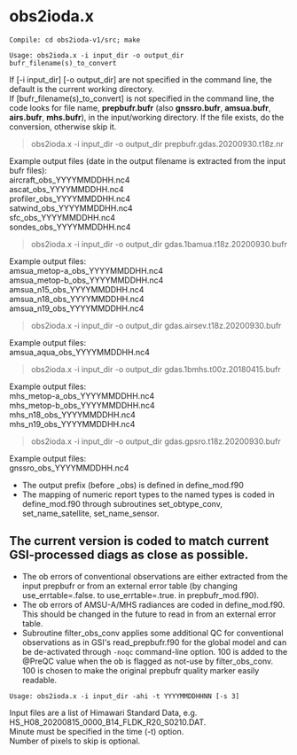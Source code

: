 # obs2ioda.x

```
Compile: cd obs2ioda-v1/src; make
```

```
Usage: obs2ioda.x -i input_dir -o output_dir bufr_filename(s)_to_convert
```
If [-i input_dir] [-o output_dir] are not specified in the command line, the default is the current working directory.  
If [bufr_filename(s)_to_convert] is not specified in the command line, the code looks for file name, **prepbufr.bufr** (also **gnssro.bufr**, **amsua.bufr**, **airs.bufr**, **mhs.bufr**), in the input/working directory. If the file exists, do the conversion, otherwise skip it.

> obs2ioda.x -i input_dir -o output_dir prepbufr.gdas.20200930.t18z.nr

Example output files (date in the output filename is extracted from the input bufr files):  
  aircraft_obs_YYYYMMDDHH.nc4  
  ascat_obs_YYYYMMDDHH.nc4  
  profiler_obs_YYYYMMDDHH.nc4  
  satwind_obs_YYYYMMDDHH.nc4  
  sfc_obs_YYYYMMDDHH.nc4  
  sondes_obs_YYYYMMDDHH.nc4  

> obs2ioda.x -i input_dir -o output_dir gdas.1bamua.t18z.20200930.bufr

Example output files:  
  amsua_metop-a_obs_YYYYMMDDHH.nc4  
  amsua_metop-b_obs_YYYYMMDDHH.nc4  
  amsua_n15_obs_YYYYMMDDHH.nc4  
  amsua_n18_obs_YYYYMMDDHH.nc4  
  amsua_n19_obs_YYYYMMDDHH.nc4  

> obs2ioda.x -i input_dir -o output_dir gdas.airsev.t18z.20200930.bufr

Example output files:  
  amsua_aqua_obs_YYYYMMDDHH.nc4  

> obs2ioda.x -i input_dir -o output_dir gdas.1bmhs.t00z.20180415.bufr

Example output files:  
  mhs_metop-a_obs_YYYYMMDDHH.nc4  
  mhs_metop-b_obs_YYYYMMDDHH.nc4  
  mhs_n18_obs_YYYYMMDDHH.nc4  
  mhs_n19_obs_YYYYMMDDHH.nc4  

> obs2ioda.x -i input_dir -o output_dir gdas.gpsro.t18z.20200930.bufr

Example output files:  
  gnssro_obs_YYYYMMDDHH.nc4  

* The output prefix (before _obs) is defined in define_mod.f90
* The mapping of numeric report types to the named types is coded in define_mod.f90
through subroutines set_obtype_conv, set_name_satellite, set_name_sensor.

## The current version is coded to match current GSI-processed diags as close as possible.
* The ob errors of conventional observations are either extracted from the input prepbufr or from an external error table (by changing use_errtable=.false. to use_errtable=.true. in prepbufr_mod.f90).
* The ob errors of AMSU-A/MHS radiances are coded in define_mod.f90. This should be changed in the future to read in from an external error table.
* Subroutine filter_obs_conv applies some additional QC for conventional observations as in GSI's read_prepbufr.f90 for the global model and can be de-activated through ``-noqc`` command-line option.
100 is added to the @PreQC value when the ob is flagged as not-use by filter_obs_conv.  
100 is chosen to make the original prepbufr quality marker easily readable.

```
Usage: obs2ioda.x -i input_dir -ahi -t YYYYMMDDHHNN [-s 3]
```

Input files are a list of Himawari Standard Data, e.g. HS_H08_20200815_0000_B14_FLDK_R20_S0210.DAT.  
Minute must be specified in the time (-t) option.  
Number of pixels to skip is optional.


